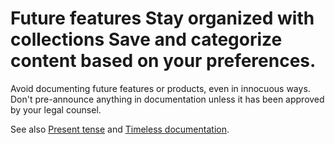 





# Future features Stay organized with collections Save and categorize content based on your preferences.

Avoid documenting future features or products, even in innocuous
ways. Don't pre-announce anything in documentation unless it has been approved by your legal counsel.

See also [Present tense](/style/tense) and
[Timeless documentation](/style/timeless-documentation).







